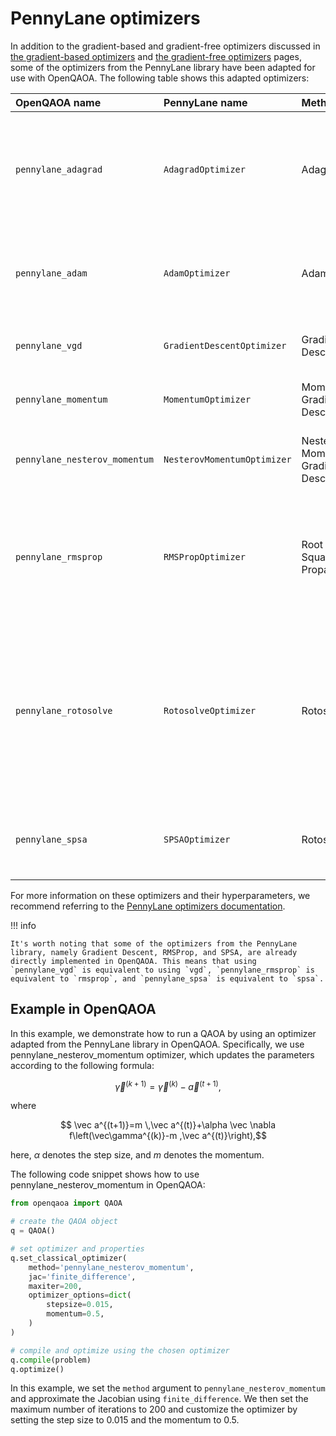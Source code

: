 # PennyLane optimizers

In addition to the gradient-based and gradient-free optimizers discussed in [the gradient-based optimizers](../optimizers/gradient-based-optimizers.md) and [the gradient-free optimizers](../optimizers/gradient-free-optimizers.md) pages, some of the optimizers from the PennyLane library have been adapted for use with OpenQAOA. The following table shows this adapted optimizers:

| OpenQAOA name | PennyLane name | Method | Description |
| :------------ | :------------- | :----- | :---------- |
|`pennylane_adagrad` | `AdagradOptimizer` | Adagrad | Gradient-descent optimizer with past-gradient-dependent learning rate in each dimension. |
|`pennylane_adam` | `AdamOptimizer` | Adam | Optimizer for building fully trained quantum circuits by adding gates adaptively. |
|`pennylane_vgd` | `GradientDescentOptimizer` | Gradient Descent | Vanilla gradient-descent optimizer. |
|`pennylane_momentum` | `MomentumOptimizer` | Momentum Gradient Descent | Gradient descent optimizer with momentum. |
|`pennylane_nesterov_momentum` | `NesterovMomentumOptimizer` | Nesterov Momentum Gradient Descent | Gradient descent optimizer with Nesterov momentum. |
|`pennylane_rmsprop` | `RMSPropOptimizer` | Root Mean Squared Propagation | Adaptive learning rate optimization method that uses a moving average of squared gradients to normalize the gradient.|
|`pennylane_rotosolve` | `RotosolveOptimizer` | Rotosolve | Gradient-free optimizer that updates circuit parameters by separately reconstructing the cost function for each parameter while holding all other parameters constant. |
|`pennylane_spsa` | `SPSAOptimizer` | Rotosolve | A gradient-free optimizer that uses stochastic approximations of the gradient. |

For more information on these optimizers and their hyperparameters, we recommend referring to the [PennyLane optimizers documentation](https://docs.pennylane.ai/en/stable/introduction/interfaces.html#optimizers).


!!! info 

    It's worth noting that some of the optimizers from the PennyLane library, namely Gradient Descent, RMSProp, and SPSA, are already directly implemented in OpenQAOA. This means that using `pennylane_vgd` is equivalent to using `vgd`, `pennylane_rmsprop` is equivalent to `rmsprop`, and `pennylane_spsa` is equivalent to `spsa`.


## Example in OpenQAOA

In this example, we demonstrate how to run a QAOA by using an optimizer adapted from the PennyLane library in OpenQAOA. Specifically, we use pennylane_nesterov_momentum optimizer, which updates the parameters according to the following formula:

$$ \vec\gamma^{(k+1)} = \vec\gamma^{(k)} - \vec a^{(t+1)}, $$

where

$$ \vec a^{(t+1)}=m \,\vec a^{(t)}+\alpha \vec \nabla f\left(\vec\gamma^{(k)}-m ,\vec a^{(t)}\right),$$

here, $\alpha$ denotes the step size, and $m$ denotes the momentum.

The following code snippet shows how to use pennylane_nesterov_momentum in OpenQAOA:

```Python hl_lines="6-15"
from openqaoa import QAOA 

# create the QAOA object
q = QAOA()

# set optimizer and properties
q.set_classical_optimizer(
    method='pennylane_nesterov_momentum',     
    jac='finite_difference',
    maxiter=200,
    optimizer_options=dict(
        stepsize=0.015,
        momentum=0.5,
    )
)

# compile and optimize using the chosen optimizer
q.compile(problem)
q.optimize()
```

In this example, we set the `method` argument to `pennylane_nesterov_momentum` and approximate the Jacobian using `finite_difference`. We then set the maximum number of iterations to 200 and customize the optimizer by setting the step size to 0.015 and the momentum to 0.5.